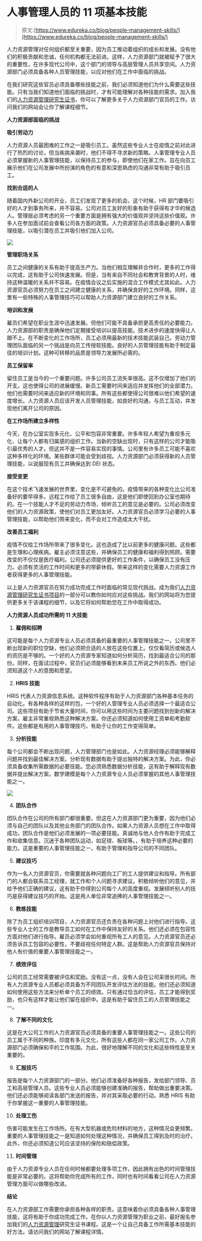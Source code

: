 # 人事管理人员的 11 项基本技能

> 原文:[https://www.edureka.co/blog/people-management-skills/](https://www.edureka.co/blog/people-management-skills/)

人力资源管理对任何组织都至关重要，因为员工推动着组织的成长和发展。没有他们的积极贡献和忠诚，任何机构都无法前进。这样，人力资源部门就被赋予了很大的重要性，在许多现代公司中，这个部门的领导与高层管理人员共享空间。人力资源部门必须具备各种人员管理技能，以应对他们在工作中面临的挑战。

在我们研究这些官员必须具备哪些技能之前，我们必须知道他们为什么需要这些技能。只有当我们知道他们面临的挑战时，才有可能理解对各种技能的需求。加入我们的[人力资源管理研究生证书](https://www.edureka.co/highered/human-resourse-management-course-iim-shillong)，你可以了解更多关于人力资源部门官员的工作。访问我们的网站会让你了解课程细节。

**人力资源部面临的挑战**

**吸引劳动力**

人力资源人员最困难的工作之一是吸引员工。虽然这些专业人士在疫情之前对此进行了热烈的讨论，但当疾病来袭时，他们不得不寻求新的策略。人事管理专业人员必须掌握新的人事管理技能，以保持员工的参与，即使他们在家工作。旨在向员工展示他们在公司发展中所扮演的角色的有意和深思熟虑的沟通非常有助于吸引员工。

**找到合适的人**

随着国内外新公司的开业，员工们发现了更多的机会。这个时候，HR 部门要吸引好的人才到事务所来，并不容易。公司对员工友好的形象有助于获得有才华的候选人。管理层必须考虑的另一个重要方面是拥有强大的价值观并坚持这些价值观。许多人在参加面试前会查看公司各方面的政策。人力资源官员必须具备必要的人事管理技能，以吸引潜在员工并吸引他们加入公司。

![](../Images/040036e8293be94c3a068e7a791f755b.png)

**管理职场关系**

员工之间健康的关系有助于提高生产力。当他们相互理解并合作时，更多的工作得以完成，这有助于公司快速发展。但是，当有来自不同社会和教育背景的人时，维持这种温暖的关系并不容易。在疫情会议之后实施的混合工作模式尤其如此。人力资源官员必须努力在员工之间建立健康的关系，并确保良好的工作环境。同样，这里有一些特殊的人事管理技巧可以帮助人力资源部门建立良好的工作关系。

**培训和发展**

雇员们希望在职业生涯中迅速发展。但他们可能不具备承担更高责任的必要能力。人力资源部的职责是确保他们定期接受培训以提高技能。技术进步的速度快得让人跟不上。在不断变化的工作场所，员工必须用最新的技术技能武装自己。劳动力管理团队面临的另一个挑战是向员工传授软技能。良好的人员管理技能有助于制定最佳的培训计划。这种可转移的品质是领导力发展所必需的。

**员工保留率**

留住员工是当今的一个重要问题。许多公司员工流失率很高。这不仅增加了他们的开支。这也使得公司的进展缓慢。新员工需要时间来适应并发挥他们的全部潜力。他们也需要时间来适应新的环境和同事。所有这些都使得公司很难以他们希望的速度增长。人力资源人员应该开发人员管理技能，如良好的沟通，与员工互动，并发现他们离开公司的原因。

**在工作场所建立多样性**

今天，在办公室实现多元化、公平和包容非常重要。许多年轻人希望为重视多元化、让每个人都有归属感的组织工作。当新的空缺出现时，只有这样的公司才能吸引最优秀的人才。但这并不是一件容易实现的事情。公司里有许多员工可能不喜欢这种多样化的环境。某些群体可能会受到歧视。人力资源部门必须获得新的人员管理技能，以说服现有员工并确保达到 DEI 状态。

**接受变更**

在这个技术飞速发展的世界里，变化是不可避免的。疫情带来的各种变化比公司准备好的要早得多。远程工作给了员工很多自由，这是他们即使回到办公室也期待的。在一个技能人才不足的劳动力市场，倾听员工的意见是必要的。公司必须改变他们的人力资源政策，使他们对员工更加友好。人力资源官员必须学习必要的人事管理技能，以帮助他们带来变化，而不会对工作造成太大干扰。

**改善员工福利**

疫情不仅给工作场所带来了很多变化。这也造成了比以前更多的健康问题。这些都是生理和心理疾病。雇主必须注意这些，并确保员工的健康和福利得到照顾。需要改变的不仅仅是医疗福利。公司还必须提供更好的工作条件，以确保员工没有压力。必须有灵活的工作时间和更多的带薪休假。带来这样的变化需要人力资源工作者获得更多的人事管理技能。

以上是人力资源官员在努力成功完成工作时面临的常见现代挑战。成为我们[人力资源管理研究生证书项目](https://www.edureka.co/highered/human-resourse-management-course-iim-shillong)的一部分可以教你如何应对这些挑战。我们的网站将为您提供更多关于该课程的细节，以及它将如何帮助您在工作中取得成功。

**人力资源人员成功所需的 11 大技能**

1.  **雇佣和招聘**

这可能是每个人力资源专业人员必须具备的最重要的人事管理技能之一。公司里不断出现新的职位空缺，他们必须把合适的人放在这些位置上。仅仅看简历或候选人的资历是不够的。一个好的人力资源专家知道如何分析简历，找到最适合公司的那份。同样，在面试过程中，官员们必须能够看到未来员工所说之外的东西。他们必须知道这个人的意图和愿望。

2.  **HRIS 技能**

HRIS 代表人力资源信息系统。这种软件程序有助于人力资源部门各种基本任务的自动化。有各种各样的这样的包，一个好的人管理专业人员必须选择一个最适合公司。这些项目有助于节省大量时间，你可以用这些时间为主要问题找到创新的解决方案。雇主非常重视熟悉这种解决方案。你还必须知道如何使用工资单和考勤软件。这些都是有用的人事管理技巧，有助于让你的工作变得简单。

3.  **分析技能**

每个公司都会不断出现问题，人力管理部门也是如此。人力资源经理必须能够解释问题并找到最佳解决方案。分析现有数据有助于提出独特的解决方案。为此，你必须具备收集所需数据的必要技能。您必须熟悉数据分析技能，这有助于解释现有数据并提出解决方案。数学建模是每个人力资源专业人员必须掌握的其他人事管理技能之一。

![](../Images/9ebe653d05fc23047465e4a3e1f605a5.png)

4.  **团队合作**

团队合作在公司的所有部门都很重要。但这在人力资源部门更为重要，因为他们必须与自己的团队以及其他业务部门的团队合作。如果人力资源人员想在工作中取得成功，团队合作是他们必须发展的一项必要技能。真诚地与他人合作有助于完成工作和收集信息。沉迷于各种团队运动，如足球、板球等。，有助于培养这种必要的能力。这是重要的人事管理技能之一，有助于管理和指导公司的不同团队。

5.  **建议技巧**

作为一名人力资源官员，你需要就各种问题向工厂的工人提供建议和指导。所有部门的人都会联系员工经理，就工作和个人问题寻求建议。积极倾听他们的意见，并给予他们正确的建议，这有助于你得到公司每个人的高度重视。发展倾听别人的技巧是获得建议技巧的开始。这是用人单位非常追捧的人事管理技能之一。

6.  **教练技能**

除了为员工组织培训项目，人力资源官员还负责在各种问题上对他们进行指导。这些专业人士的工作是教导员工如何在工作中保持友好的关系。他们还必须在包容性方面对他们进行指导。雇员必须学会如何重视所有工人的意见。人力资源官员还必须告诉员工包容的必要性，不要歧视任何特定人群。这是帮助人力资源官员保持对他人有价值的重要人事管理技能之一。

7.  **绩效评估**

公司的员工经常需要被评估和奖励。没有这一点，没有人会在公司呆很长时间。所有人力资源专业人员都必须具备为不同团队开发评估方法的技能。他们还必须知道如何使用这些方法来分析单个员工的绩效。只有通过恰当的评估，员工才能得到奖励，也只有这样才能让他们留在组织中。这是有助于留住员工的人员管理技能之一。

8.  **了解不同的文化**

这是在大公司工作的人力资源官员必须具备的重要人事管理技能之一。这些公司的员工属于不同的种族。印度有多元文化，所有这些人都在同一家公司工作。人力资源部门必须确保和平的工作氛围。为此，很好地理解不同的文化和这些特性是至关重要的。

9.  **汇报技巧**

报告是每个人力资源部门的一部分。他们必须准备好各种报告，发给部门领导、员工和高层管理人员。这些专业人员必须能够创建准确的报告，帮助做出重要决策。他们还必须能够阅读各部门发送的报告，并对其采取必要的行动。熟悉 HRIS 有助于你掌握这一重要的人事管理技能。

10.  **处理工伤**

伤害可能发生在工作场所。在有大型机器或危险材料的地方，这种情况会更频繁。重要的人事管理技能之一是知道如何处理这种情况，并确保员工得到及时的治疗。此外，你还必须知道公司应该坚持的保险和赔偿政策。

11.  **时间管理**

由于人力资源专业人员在任何时候都要处理多项工作，因此拥有出色的时间管理技能是非常必要的。这将帮助你完成所有的工作，同时也有时间看看公司在人力资源管理方面可以做哪些改进。

**结论**

在人力资源部工作需要你承担各种各样的职责。这意味着你必须具备各种人事管理技能，这将有助于你成功完成工作。在你以人力资源管理为职业之前，最好报名参加我们的[人力资源管理](https://www.edureka.co/highered/human-resourse-management-course-iim-shillong)研究生证书课程。这是一个让自己具备工作所需基本技能的好方法。请访问我们的网站了解课程详情。